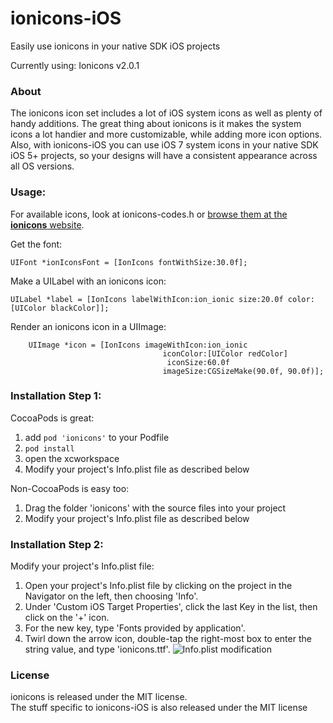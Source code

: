 # ionicons-iOS
Easily use ionicons in your native SDK iOS projects

Currently using: Ionicons v2.0.1

### About
The ionicons icon set includes a lot of iOS system icons as well as plenty of handy additions. The great thing about ionicons is it makes the system icons a lot handier and more customizable, while adding more icon options. Also, with ionicons-iOS you can use iOS 7 system icons in your native SDK iOS 5+ projects, so your designs will have a consistent appearance across all OS versions.

### Usage:

For available icons, look at ionicons-codes.h or [browse them at the **ionicons** website](http://ionicons.com).

Get the font:

    UIFont *ionIconsFont = [IonIcons fontWithSize:30.0f];

Make a UILabel with an ionicons icon:

    UILabel *label = [IonIcons labelWithIcon:ion_ionic size:20.0f color:[UIColor blackColor]];

Render an ionicons icon in a UIImage:

        UIImage *icon = [IonIcons imageWithIcon:ion_ionic
                                      iconColor:[UIColor redColor] 
                                       iconSize:60.0f 
                                      imageSize:CGSizeMake(90.0f, 90.0f)];


### Installation Step 1:

CocoaPods is great:

1. add `pod 'ionicons'` to your Podfile
2. `pod install`
3. open the xcworkspace
4. Modify your project's Info.plist file as described below

Non-CocoaPods is easy too:

1. Drag the folder 'ionicons' with the source files into your project
2. Modify your project's Info.plist file as described below

### Installation Step 2:

Modify your project's Info.plist file:

1. Open your project's Info.plist file by clicking on the project in the Navigator on the left, then choosing 'Info'.
2. Under 'Custom iOS Target Properties', click the last Key in the list, then click on the '+' icon.
3. For the new key, type 'Fonts provided by application'.
4. Twirl down the arrow icon, double-tap the right-most box to enter the string value, and type 'ionicons.ttf'.
![Info.plist modification](https://raw.github.com/TapTemplate/ionicons-iOS/master/Example-ionicons/img/install-instructions.png)

### License
ionicons is released under the MIT license.  
The stuff specific to ionicons-iOS is also released under the MIT license
